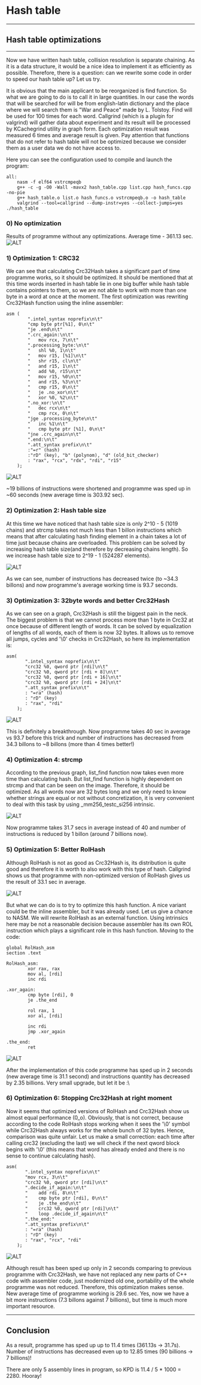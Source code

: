 # Hash table
----
## Hash table optimizations
----
Now we have written hash table, collision resolution is separate chaining. As it is a data structure, it would be a nice idea to implement
it as efficiently as possible.
Therefore, there is a question: can we rewrite some code in order to speed our hash table up? Let us try.

It is obvious that the main applicant to be reorganized is find function. So what we are going to do is to call it in large quantities. 
In our case the words that will be searched for will be from english-latin dictionary and the place where we will search them is 
"War and Peace" made by L. Tolstoy.
Find will be used for 100 times for each word. Callgrind (which is a plugin for valgrind) will gather data about experiment and its result 
will be processed by KCachegrind utility in graph form. Each optimization result was measured 6 times and average result is given.
Pay attention that functions that do not refer to hash table will not be optimized because
we consider them as a user data we do not have access to.

Here you can see the configuration used to compile and launch the program:
```
all:
	nasm -f elf64 vstrcmpeqb
	g++ -c -g -O0 -Wall -mavx2 hash_table.cpp list.cpp hash_funcs.cpp -no-pie
	g++ hash_table.o list.o hash_funcs.o vstrcmpeqb.o -o hash_table
	valgrind --tool=callgrind --dump-instr=yes --collect-jumps=yes ./hash_table
```

### 0) No optimization

Results of programme without any optimizations. Average time - 361.13 sec.
![ALT](Optimization/1_nooptimization.png)

### 1) Optimization 1: CRC32
We can see that calculating Crc32Hash takes a significant part of time programme works, so it should be optimized.
It should be mentioned that at this time words inserted in hash table lie in one big buffer while hash table contains pointers to them,
so we are not able to work with more than one byte in a word at once at the moment. The first optimization was rewriting Crc32Hash function 
using the inline assembler:

```
asm (
        ".intel_syntax noprefix\n\t"
        "cmp byte ptr[%1], 0\n\t"
        "je .end\n\t"
        ".crc_again:\n\t"
        "   mov rcx, 7\n\t"
        ".processing_byte:\n\t"
        "   shl %0, 1\n\t"
        "   mov r15, [%1]\n\t"
        "   shr r15, cl\n\t"
        "   and r15, 1\n\t"
        "   add %0, r15\n\t"
        "   mov r15, %0\n\t"
        "   and r15, %3\n\t"
        "   cmp r15, 0\n\t"
        "   je .no_xor\n\t"
        "   xor %0, %2\n\t"
        ".no_xor:\n\t"
        "   dec rcx\n\t"
        "   cmp rcx, 0\n\t"
        "jge .processing_byte\n\t"
        "   inc %1\n\t"
        "   cmp byte ptr [%1], 0\n\t"
        "jne .crc_again\n\t"
        ".end:\n\t"
        ".att_syntax prefix\n\t"
        :"=r" (hash)
        :"rD" (key), "b" (polynom), "d" (old_bit_checker)
        : "rax", "rcx", "rdx", "rdi", "r15"
    );
```

![ALT](Optimization/2_crc32hashasmoptimization.png)

~19 billions of instructions were shortened and programme was sped up in ~60 seconds (new average time is 303.92 sec).

### 2) Optimization 2: Hash table size
At this time we have noticed that hash table size is only 2^10 - 5 (1019 chains) and strcmp takes not much less than 1 billon instructions
which means that after calculating hash finding element in a chain takes a lot of time just because chains are overloaded. This problem can
be solved by increasing hash table size(and therefore by decreasing chains length). So we increase hash table size to 2^19 - 1 (524287 elements).

![ALT](Optimization/3_correcttablesize.png)

As we can see, number of instructions has decreased twice (to ~34.3 billons) and now programme's average working time is 93.7 seconds.

### 3) Optimization 3: 32byte words and better Crc32Hash
As we can see on a graph, Crc32Hash is still the biggest pain in the neck. The biggest problem is that we cannot process more than 1 byte 
in Crc32 at once because of different length of words. It can be solved by equalization of lengths of all words, each of them is now 32 bytes.
It allows us to remove all jumps, cycles and '\0' checks in Crc32Hash, so here its implementation is:

```
asm(
       ".intel_syntax noprefix\n\t"
       "crc32 %0, qword ptr [rdi]\n\t"
       "crc32 %0, qword ptr [rdi + 8]\n\t"
       "crc32 %0, qword ptr [rdi + 16]\n\t"
       "crc32 %0, qword ptr [rdi + 24]\n\t"
       ".att_syntax prefix\n\t"
       : "=ra" (hash)
       : "rD" (key)
       : "rax", "rdi"
    );
```

![ALT](Optimization/4_32bytewords_newasmcrc32hash.png)

This is definitely a breakthrough. Now programme takes 40 sec in average vs 93.7 before this trick and number of instructions has decreased 
from 34.3 billons to ~8 billons (more than 4 times better!)

### 4) Optimization 4: strcmp
According to the previous graph, list_find function now takes even more time than calculating hash. But list_find function is highly dependent 
on strcmp and that can be seen on the image. Therefore, it should be optimized. As all words now are 32 bytes long and we only need to know whether
strings are equal or not without concretization, it is very convenient to deal with this task by using _mm256_testc_si256 intrinsic. 

![ALT](Optimization/5_strcmpoptimized.png)

Now programme takes 31.7 secs in average instead of 40 and number of instructions is reduced by 1 billon (around 7 billions now).

### 5) Optimization 5: Better RolHash
Although RolHash is not as good as Crc32Hash is, its distribution is quite good and therefore it is worth to also work with this type of hash.
Callgrind shows us that programme with non-optimized version of RolHash gives us the result of 33.1 sec in average. 

![ALT](Optimization/6_nonoptimizedrolhash.png)

But what we can do is to try to optimize this hash function. A nice variant could be the inline assembler, but it was already used.
Let us give a chance to NASM. We will rewrite RolHash as an external function. Using intrinsics here may be not a reasonable decision because
assembler has its own ROL instruction which plays a significant role in this hash function. Moving to the code:

```
global RolHash_asm
section .text

RolHash_asm:
		xor rax, rax
		mov al, [rdi]
		inc rdi
		
.xor_again:	
		cmp byte [rdi], 0
		je .the_end
		
		rol rax, 1
		xor al, [rdi] 
		
		inc rdi
		jmp .xor_again

.the_end:		
		ret
```

![ALT](Optimization/6_optimizedrolhash.png)

After the implementation of this code programme has sped up in 2 seconds (new average time is 31.1 second) and instructions quantity 
has decreased by 2.35 billions. Very small upgrade, but let it be :\

### 6) Optimization 6: Stopping Crc32Hash at right moment
Now it seems that optimized versions of RolHash and Crc32Hash show us almost equal performance (0_o). Obviously, that is not correct, because
according to the code RolHash stops working when it sees the '\0' symbol while Crc32Hash always works for the whole bunch of 32 bytes. Hence, 
comparison was quite unfair. Let us make a small correction: each time after calling crc32 (excluding the last) we will check if the next qword 
block begins with '\0' (this means that word has already ended and there is no sense to continue calculating hash).

```
asm(
       ".intel_syntax noprefix\n\t"
       "mov rcx, 3\n\t"
       "crc32 %0, qword ptr [rdi]\n\t"
       ".decide_if_again:\n\t"
       "    add rdi, 8\n\t"
       "    cmp byte ptr [rdi], 0\n\t"
       "    je .the_end\n\t"
       "    crc32 %0, qword ptr [rdi]\n\t"
       "    loop .decide_if_again\n\t"
       ".the_end:"
       ".att_syntax prefix\n\t"
       : "=ra" (hash)
       : "rD" (key)
       : "rax", "rcx", "rdi"
    );
```
![ALT](Optimization/7_bettercrc32hash.png)

Although result has been sped up only in 2 seconds comparing to previous programme with Crc32Hash, we have not replaced any new parts of C++ 
code with assembler code, just modernized old one, portability of the whole programme was not reduced. Therefore, this optimization makes 
sense. New average time of programme working is 29.6 sec. Yes, now we have a bit more instructions (7.3 billons against 7 billions), but time 
is much more important resource.

----
## Conclusion
As a result, programme has sped up up to 11.4 times (361.13s -> 31.7s). Number of instructions has decreased even up to 12.85 times 
(90 billions -> 7 billions)! 

There are only 5 assembly lines in program, so KPD is 11.4 / 5 * 1000 = 2280. Hooray!
